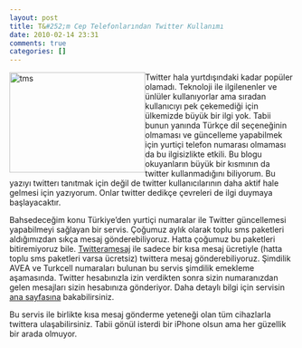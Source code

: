 ```yaml
---
layout: post
title: T&#252;m Cep Telefonlarından Twitter Kullanımı
date: 2010-02-14 23:31
comments: true
categories: []
---
```

<p><img style="display: inline; margin-left: 0px; margin-right: 0px" title="tms" alt="tms" align="left" src="http://onurbaykal.com.tr/wp-content/uploads/2010/02/tms.png" width="240" height="177" /> Twitter hala yurtdışındaki kadar popüler olamadı. Teknoloji ile ilgilenenler ve ünlüler kullanıyorlar ama sıradan kullanıcıyı pek çekemediği için ülkemizde büyük bir ilgi yok. Tabii bunun yanında Türkçe dil seçeneğinin olmaması ve güncelleme yapabilmek için yurtiçi telefon numarası olmaması da bu ilgisizlikte etkili. Bu blogu okuyanların büyük bir kısmının da twitter kullanmadığını biliyorum. Bu yazıyı twitterı tanıtmak için değil de twitter kullanıcılarının daha aktif hale gelmesi için yazıyorum. Onlar twitter dedikçe çevreleri de ilgi duymaya başlayacaktır.</p>  <p>Bahsedeceğim konu Türkiye’den yurtiçi numaralar ile Twitter güncellemesi yapabilmeyi sağlayan bir servis. Çoğumuz aylık olarak toplu sms paketleri aldığımızdan sıkça mesaj gönderebiliyoruz. Hatta çoğumuz bu paketleri bitiremiyoruz bile. <a href="http://www.twitteramesaj.com/">Twitteramesaj</a> ile sadece bir kısa mesaj ücretiyle (hatta toplu sms paketleri varsa ücretsiz) twittera mesaj gönderebiliyoruz. Şimdilik AVEA ve Turkcell numaraları bulunan bu servis şimdilik emekleme aşamasında. Twitter hesabınızla izin verdikten sonra sizin numaranızdan gelen mesajları sizin hesabınıza gönderiyor. Daha detaylı bilgi için servisin <a href="http://www.twitteramesaj.com/">ana sayfasına</a> bakabilirsiniz.</p>  <p>Bu servis ile birlikte kısa mesaj gönderme yeteneği olan tüm cihazlarla twittera ulaşabilirsiniz. Tabii gönül isterdi bir iPhone olsun ama her güzellik bir arada olmuyor.</p>
